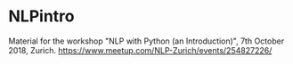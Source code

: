 # NLPintro

Material for the workshop "NLP with Python (an Introduction)", 7th October 2018, Zurich.
https://www.meetup.com/NLP-Zurich/events/254827226/



